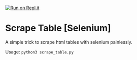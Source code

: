 [![Run on Repl.it](https://repl.it/badge/github/pguardiario/scrape_table)](https://repl.it/github/pguardiario/scrape_table)

# Scrape Table [Selenium]

A simple trick to scrape html tables with selenium painlessly.

Usage: `python3 scrape_table.py`

